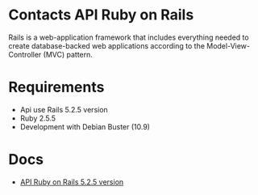 # Contacts API Ruby on Rails

Rails is a web-application framework that includes everything needed to create database-backed web applications according to the Model-View-Controller (MVC) pattern.

# Requirements

- Api use Rails 5.2.5 version
- Ruby 2.5.5
- Development with Debian Buster (10.9)

# Docs

- [API Ruby on Rails 5.2.5 version](https://api.rubyonrails.org/v5.2.5/)
